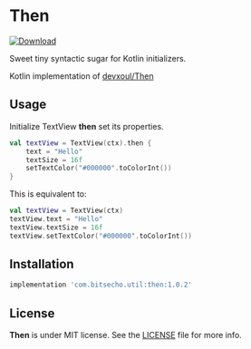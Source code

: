 # Then
[ ![Download](https://api.bintray.com/packages/bitsecho/maven/then/images/download.svg?version=1.0.2) ](https://bintray.com/bitsecho/maven/then/1.0.2/link)

Sweet tiny syntactic sugar for Kotlin initializers.

Kotlin implementation of [devxoul/Then](https://github.com/devxoul/Then)

## Usage

Initialize TextView **then** set its properties.

```kotlin
val textView = TextView(ctx).then {
    text = "Hello"
    textSize = 16f
    setTextColor("#000000".toColorInt())
}
```

This is equivalent to:

```kotlin
val textView = TextView(ctx)
textView.text = "Hello"
textView.textSize = 16f
textView.setTextColor("#000000".toColorInt())
```

## Installation
```gradle
implementation 'com.bitsecho.util:then:1.0.2'
```

## License

**Then** is under MIT license. See the [LICENSE](LICENSE) file for more info.